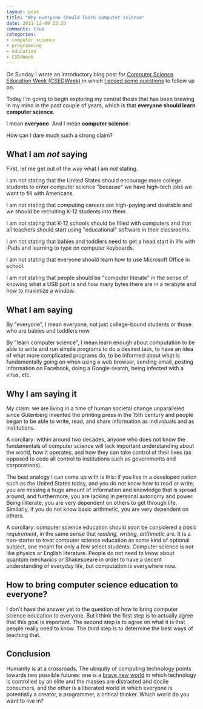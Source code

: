 ```yaml
---
layout: post
title: "Why everyone should learn computer science"
date: 2011-12-09 22:20
comments: true
categories:
- computer science
- programming
- education
- CSEdWeek
---
```

On Sunday I wrote an introductory blog post for [Computer Science Education
 Week (CSEDWeek)](http://www.csedweek.org/) in which [I posed some questions](http://franklinchen.com/blog/2011/12/04/why-i-am-writing-this-week-for-csedweek/) to follow up on.

Today I'm going to begin exploring my central thesis that has been brewing in my mind in the past couple of years, which is that **everyone should learn computer science**.

I mean **everyone**. And I mean **computer science**.

How can I dare much such a strong claim?

<!--more-->

## What I am *not* saying

First, let me get out of the way what I am *not* stating.

I am not stating that the United States should encourage more college students to enter computer science "because" we have high-tech jobs we want to fill with Americans.

I am not stating that computing careers are high-paying and desirable and we should be recruiting K-12 students into them.

I am not stating that K-12 schools should be filled with computers and that all teachers should start using "educational" software in their classrooms.

I am not stating that babies and toddlers need to get a head start in life with iPads and learning to type on computer keyboards.

I am not stating that everyone should learn how to use Microsoft Office in school.

I am not stating that people should be "computer literate" in the sense of knowing what a USB port is and how many bytes there are in a terabyte and how to maximize a window.

## What I am saying

By "everyone", I mean everyone, not just college-bound students or those who are babies and toddlers now.

By "learn computer science", I mean learn enough about computation to be able to write and run simple programs to do a desired task, to have an idea of what more complicated programs do, to be informed about what is fundamentally going on when using a web browser, sending email, posting information on Facebook, doing a Google search, being infected with a virus, etc.

## Why I am saying it

My claim: we are living in a time of human societal change unparalleled since Gutenberg invented the printing press in the 15th century and people began to be able to write, read, and share information as individuals and as institutions.

A corollary: within around two decades, anyone who does not know the fundamentals of computer science will lack important understanding about the world, how it operates, and how they can take control of their lives (as opposed to cede all control to institutions such as governments and corporations).

The best analogy I can come up with is this: if you live in a developed nation such as the United States today, and you do not know how to read or write, you are missing a huge amount of information and knowledge that is spread around, and furthermore, you are lacking in personal autonomy and power. Being illiterate, you are very dependent on others to get through life. Similarly, if you do not know basic arithmetic, you are very dependent on others.

A corollary: computer science education should soon be considered a *basic requirement*, in the same sense that *reading, writing, arithmetic* are. It is a non-starter to treat computer science education as some kind of optional subject, one meant for only a few select students. Computer science is not like physics or English literature. People do not need to know about quantum mechanics or Shakespeare in order to have a decent understanding of everyday life, but computation is everywhere now.

## How to bring computer science education to everyone?

I don't have the answer yet to the question of how to bring computer science education to everyone. But I think the first step is to actually agree that this goal is important. The second step is to agree on what it is that people really need to know. The third step is to determine the best ways of teaching that.

## Conclusion

Humanity is at a crossroads. The ubiquity of computing technology points towards two possible futures: one is a [brave new world](http://en.wikipedia.org/wiki/Brave_New_World) in which technology is controlled by an elite and the masses are distracted and docile consumers, and the other is a liberated world in which everyone is potentially a creator, a programmer, a critical thinker. Which world do you want to live in?
